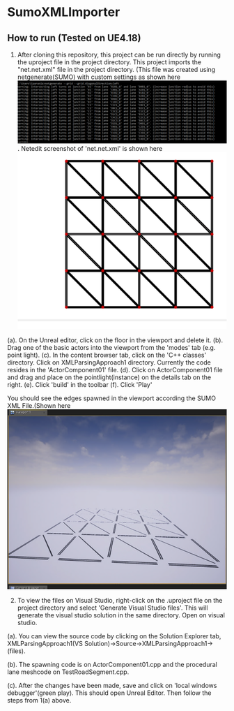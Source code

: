 # SumoXMLImporter

## How to run (Tested on UE4.18)



1. After cloning this repository, this project can be run directly by running the uproject file in the project directory. This project imports the "net.net.xml" file in the project directory. (This file was created using netgenerate(SUMO) with custom settings as shown here ![1](image1.png). Netedit screenshot of 'net.net.xml' is shown here ![2](image2.png)

  (a). On the Unreal editor, click on the floor in the viewport and delete it.
  (b). Drag one of the basic actors into the viewport from the 'modes' tab  (e.g. point light).
  (c). In the content browser tab, click on the 'C++ classes' directory. Click on XMLParsingApproach1 directory. Currently the code resides in the 'ActorComponent01' file.
  (d). Click on ActorComponent01 file and drag and place on the pointlight(instance) on the details tab on the right.
  (e). Click 'build' in the toolbar
  (f). Click 'Play'
  
  You should see the edges spawned in the viewport according the SUMO XML File.(Shown here ![3](image3.png)


2. To view the files on Visual Studio, right-click on the .uproject file on the project directory and select 'Generate Visual Studio files'. This will generate the visual studio solution in the same directory. Open on visual studio.

  (a). You can view the source code by clicking on the Solution Explorer tab, XMLParsingApproach1(VS Solution)->Source->XMLParsingApproach1-> (files).
  
  (b). The spawning code is on ActorComponent01.cpp and the procedural lane meshcode on TestRoadSegment.cpp.
  
  (c). After the changes have been made, save and click on 'local windows debugger'(green play). This should open Unreal Editor. Then follow the steps from 1(a) above.
  
  
